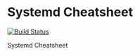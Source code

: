 Systemd Cheatsheet
==================

[![Build Status](https://travis-ci.com/ruzickap/cheatsheet-systemd.svg?branch=master)](https://travis-ci.com/ruzickap/cheatsheet-systemd)

Systemd Cheatsheet
